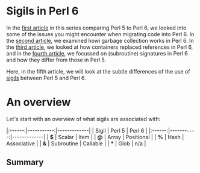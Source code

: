 Sigils in Perl 6
================

In the [first article](5to6-introduction.md) in this series comparing Perl 5
to Perl 6, we looked into some of the issues you might encounter when migrating
code into Perl 6. In the [second article](5to6-finalizing.md), we examined howi
garbage collection works in Perl 6.  In the [third article](5to6-containers.md),
we looked at how containers replaced references in Perl 6, and in the
[fourth article](5to6-signatures.md), we focussed on (subroutine) signatures
in Perl 6 and how they differ from those in Perl 5.

Here, in the fifth article, we will look at the subtle differences of the use
of [sigils](https://www.perl.com/article/on-sigils/) between Perl 5 and Perl 6.

An overview
===========
Let's start with an overview of what sigils are associated with:

|:------:|-----------:|-------------|
| Sigil  |     Perl 5 | Perl 6      |
|:------:|-----------:|-------------|
| **$**  |     Scalar | Item        |
| **@**  |      Array | Positional  |
| **%**  |       Hash | Associative |
| **&**  | Subroutine | Callable    |
| **\*** |       Glob | n/a         |

Summary
-------

